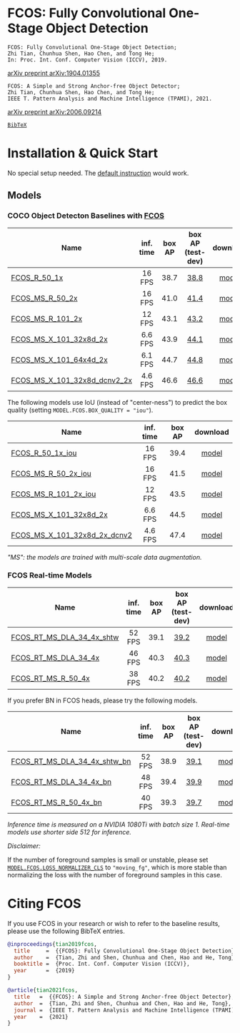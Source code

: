 # FCOS: Fully Convolutional One-Stage Object Detection

    FCOS: Fully Convolutional One-Stage Object Detection;
    Zhi Tian, Chunhua Shen, Hao Chen, and Tong He;
    In: Proc. Int. Conf. Computer Vision (ICCV), 2019.
[arXiv preprint arXiv:1904.01355](https://arxiv.org/abs/1904.01355)
    
    FCOS: A Simple and Strong Anchor-free Object Detector;
    Zhi Tian, Chunhua Shen, Hao Chen, and Tong He;
    IEEE T. Pattern Analysis and Machine Intelligence (TPAMI), 2021.
[arXiv preprint arXiv:2006.09214](https://arxiv.org/abs/2006.09214)
    

[`BibTeX`](#citing-fcos)

# Installation & Quick Start
No special setup needed. The [default instruction](../../README.md#Installation) would work.

## Models
### COCO Object Detecton Baselines with [FCOS](https://arxiv.org/abs/1904.01355)

Name | inf. time | box AP | box AP (test-dev) | download
--- |:---:|:---:|:---:|:---:
[FCOS_R_50_1x](R_50_1x.yaml) | 16 FPS | 38.7 | [38.8](https://gist.github.com/tianzhi0549/1c8d115efaf1e49a4f390cce63ca69ca) | [model](https://cloudstor.aarnet.edu.au/plus/s/glqFc13cCoEyHYy/download)
[FCOS_MS_R_50_2x](MS_R_50_2x.yaml) | 16 FPS | 41.0 | [41.4](https://gist.github.com/tianzhi0549/3ca076c2125891312dbf5ce932469e76) | [model](https://cloudstor.aarnet.edu.au/plus/s/reA6HVaGX47yKGV/download)
[FCOS_MS_R_101_2x](MS_R_101_2x.yaml) | 12 FPS | 43.1 | [43.2](https://gist.github.com/tianzhi0549/d97994a5b72980ba94de25737d2d40cb) | [model](https://cloudstor.aarnet.edu.au/plus/s/M3UOT6JcyHy2QW1/download)
[FCOS_MS_X_101_32x8d_2x](MS_X_101_32x8d_2x.yaml) | 6.6 FPS | 43.9 | [44.1](https://gist.github.com/tianzhi0549/3135d6e0fad24b07cc685fef660c5363) | [model](https://cloudstor.aarnet.edu.au/plus/s/R7H00WeWKZG45pP/download)
[FCOS_MS_X_101_64x4d_2x](MS_X_101_64x4d_2x.yaml) | 6.1 FPS | 44.7 | [44.8](https://gist.github.com/tianzhi0549/b68f6500ec24e6b263c12c345a7b5c7b) | [model](https://cloudstor.aarnet.edu.au/plus/s/XOLUCzqKYckNII7/download)
[FCOS_MS_X_101_32x8d_dcnv2_2x](MS_X_101_32x8d_2x_dcnv2.yaml) | 4.6 FPS | 46.6 | [46.6](https://gist.github.com/tianzhi0549/316e8feaa17bf0341e2effa485fb41c0) | [model](https://cloudstor.aarnet.edu.au/plus/s/TDsnYK8OXDTrafF/download)

The following models use IoU (instead of "center-ness") to predict the box quality (setting `MODEL.FCOS.BOX_QUALITY = "iou"`).

Name | inf. time | box AP | download
--- |:---:|:---:|:---:
[FCOS_R_50_1x_iou](R_50_1x_iou.yaml) | 16 FPS | 39.4 | [model](https://cloudstor.aarnet.edu.au/plus/s/LE6u0koeu0YlalU/download)
[FCOS_MS_R_50_2x_iou](MS_R_50_2x_iou.yaml) | 16 FPS | 41.5 | [model](https://cloudstor.aarnet.edu.au/plus/s/Qx7HeA0XCr2y6UW/download)
[FCOS_MS_R_101_2x_iou](MS_R_101_2x_iou.yaml) | 12 FPS | 43.5 | [model](https://cloudstor.aarnet.edu.au/plus/s/JJhntIKrvaS51et/download)
[FCOS_MS_X_101_32x8d_2x](MS_X_101_32x8d_2x_iou.yaml) | 6.6 FPS | 44.5 | [model](https://cloudstor.aarnet.edu.au/plus/s/iYAmR0pDwIme3ac/download)
[FCOS_MS_X_101_32x8d_2x_dcnv2](MS_X_101_32x8d_2x_dcnv2_iou.yaml) | 4.6 FPS | 47.4 | [model](https://cloudstor.aarnet.edu.au/plus/s/Ols6N8tarxUVEdF/download)

*"MS": the models are trained with multi-scale data augmentation.*

### FCOS Real-time Models

Name | inf. time | box AP | box AP (test-dev) | download
--- |:---:|:---:|:---:|:---:
[FCOS_RT_MS_DLA_34_4x_shtw](FCOS_RT/MS_DLA_34_4x_syncbn_shared_towers.yaml) | 52 FPS | 39.1 | [39.2](https://gist.github.com/tianzhi0549/9f56ceaec77e2eb4170b6cd18da2856c) | [model](https://cloudstor.aarnet.edu.au/plus/s/4vc3XwQezyhNvnB/download)
[FCOS_RT_MS_DLA_34_4x](FCOS_RT/MS_DLA_34_4x_syncbn.yaml) | 46 FPS | 40.3 | [40.3](https://gist.github.com/tianzhi0549/338d8614beafe21b7af4dc5defc37d95) | [model](https://cloudstor.aarnet.edu.au/plus/s/zNPNyTkizaOOsUQ/download)
[FCOS_RT_MS_R_50_4x](FCOS_RT/MS_R_50_4x_syncbn.yaml) | 38 FPS | 40.2 | [40.2](https://gist.github.com/tianzhi0549/5c7892831d9c03d615214a66e3af19f4) | [model](https://cloudstor.aarnet.edu.au/plus/s/TlnlXUr6lNNSyoZ/download)

If you prefer BN in FCOS heads, please try the following models.

Name | inf. time | box AP | box AP (test-dev) | download
--- |:---:|:---:|:---:|:---:
[FCOS_RT_MS_DLA_34_4x_shtw_bn](FCOS_RT/MS_DLA_34_4x_syncbn_shared_towers_bn_head.yaml) | 52 FPS | 38.9 | [39.1](https://gist.github.com/tianzhi0549/d87298bb7beb7c926a355708d05e9a0c) | [model](https://cloudstor.aarnet.edu.au/plus/s/rdmHHSs4oCg7l7U/download)
[FCOS_RT_MS_DLA_34_4x_bn](FCOS_RT/MS_DLA_34_4x_syncbn_bn_head.yaml) | 48 FPS | 39.4 | [39.9](https://gist.github.com/tianzhi0549/6a7053943c96111134a81f3141d1b9b5) | [model](https://cloudstor.aarnet.edu.au/plus/s/T5httPVo1VndbD4/download)
[FCOS_RT_MS_R_50_4x_bn](FCOS_RT/MS_R_50_4x_syncbn_bn_head.yaml) | 40 FPS | 39.3 | [39.7](https://gist.github.com/tianzhi0549/35869c1d00688b4d60cc8f7e7d91c94d) | [model](https://cloudstor.aarnet.edu.au/plus/s/dHNUNs0YxVhZAmg/download)

*Inference time is measured on a NVIDIA 1080Ti with batch size 1. Real-time models use shorter side 512 for inference.*

*Disclaimer:*

If the number of foreground samples is small or unstable, please set [`MODEL.FCOS.LOSS_NORMALIZER_CLS`](https://github.com/aim-uofa/AdelaiDet/blob/586bf2d6d4a4d662956203675a108f79d7d0f3ce/adet/config/defaults.py#L47) to `"moving_fg"`, which is more stable than normalizing the loss with the number of foreground samples in this case.


# Citing FCOS
If you use FCOS in your research or wish to refer to the baseline results, please use the following BibTeX entries.
```BibTeX
@inproceedings{tian2019fcos,
  title     =  {{FCOS}: Fully Convolutional One-Stage Object Detection},
  author    =  {Tian, Zhi and Shen, Chunhua and Chen, Hao and He, Tong},
  booktitle =  {Proc. Int. Conf. Computer Vision (ICCV)},
  year      =  {2019}
}
```
```BibTeX
@article{tian2021fcos,
  title   =  {{FCOS}: A Simple and Strong Anchor-free Object Detector},
  author  =  {Tian, Zhi and Shen, Chunhua and Chen, Hao and He, Tong},
  journal =  {IEEE T. Pattern Analysis and Machine Intelligence (TPAMI)},
  year    =  {2021}
}
```
